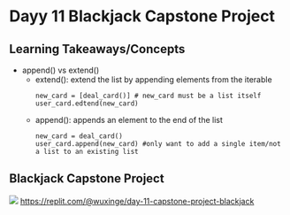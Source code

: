 # Dayy 11 Blackjack Capstone Project 

## Learning Takeaways/Concepts 
* append() vs extend()
  * extend(): extend the list by appending elements from the iterable
    ```
    new_card = [deal_card()] # new_card must be a list itself
    user_card.edtend(new_card)
    
    ```
  * append(): appends an element to the end of the list
    ```
    new_card = deal_card()
    user_card.append(new_card) #only want to add a single item/not a list to an existing list 
    ```
## Blackjack Capstone Project
![](blackjack.gif)
https://replit.com/@wuxinge/day-11-capstone-project-blackjack
